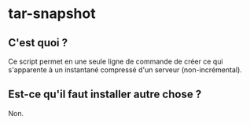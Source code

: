 # tar-snapshot

## C'est quoi ?
Ce script permet en une seule ligne de commande de créer ce qui s'apparente à un instantané compressé d'un serveur (non-incrémental).


## Est-ce qu'il faut installer autre chose ?
Non.
